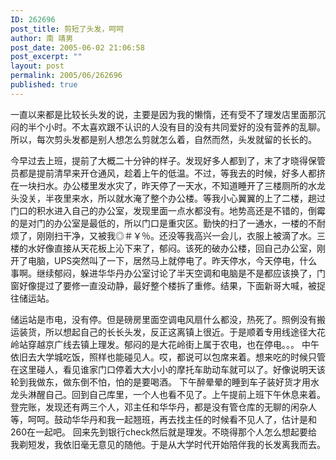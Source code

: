 ```yaml
---
ID: 262696
post_title: 剪短了头发，呵呵
author: 南 靖男
post_date: 2005-06-02 21:06:58
post_excerpt: ""
layout: post
permalink: 2005/06/262696
published: true
---
```

一直以来都是比较长头发的说，主要是因为我的懒惰，还有受不了理发店里面那沉闷的半个小时。不太喜欢跟不认识的人没有目的没有共同爱好的没有营养的乱聊。所以，每次剪头发都是别人想怎么剪就怎么着，自然而然，头发就留的长长的。
<!--more-->今早过去上班，提前了大概二十分钟的样子。发现好多人都到了，末了才晓得保管员都是提前清早来开仓通风，趁着上午的低温。不过，等我去的时候，好多人都挤在一块扫水。办公楼里发水灾了，昨天停了一天水，不知道睡开了三楼厕所的水龙头没关，半夜里来水，所以就水淹了整个办公楼。等我小心翼翼的上了二楼，趟过门口的积水进入自己的办公室，发现里面一点水都没有。地势高还是不错的，倒霉的是对门的办公室是最低的，所以门口是重灾区。勤快的扫了一通水，一楼的不耐烦了，刚刚扫干净，又被我◎＃￥％。还没等我高兴一会儿，衣服上被滴了水。三楼的水好像直接从天花板上沁下来了，郁闷。该死的破办公楼，回自己办公室，刚开了电脑，UPS突然叫了一下，居然马上就停电了。昨天停水，今天停电，什么事啊。继续郁闷，躲进华华丹办公室讨论了半天空调和电脑是不是都应该换了，门窗好像提过了要修一直没动静，最好整个楼拆了重修。结果，下面新哥大喊，被捉往储运站。
储运站是市电，没有停。但是磅房里面空调电风扇什么都没，热死了。照例没有搬运装货，所以想起自己的长长头发，反正这离镇上很近。于是顺着专用线途径大花岭站穿越京广线去镇上理发。郁闷的是大花岭街上属于农电，也在停电。。。
中午依旧去大学城吃饭，照样也能碰见人。哎，都说可以包席来着。想来吃的时候只管在这里碰人，看见谁家门口停着大大小小的摩托车助动车就可以了。好像说明天该轮到我做东，做东倒不怕，怕的是要喝酒。
下午醉晕晕的睡到车子装好货才用水龙头淋醒自己。回到自己库里，一个人也看不见了。上午提前上班下午休息来着。登完账，发现还有两三个人，邓主任和华华丹，都是没有管仓库的无聊的闲杂人等，呵呵。鼓动华华丹和我一起翘班，再去找主任的时候看不见人了，估计是和260在一起吧。
回来先到银行check然后就是理发。不晓得那个人怎么想起要给我剃短发，我依旧毫无意见的随他。于是从大学时代开始陪伴我的长发离我而去。